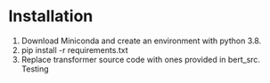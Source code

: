# Installation
1. Download Miniconda and create an environment with python 3.8.
2. pip install -r requirements.txt
3. Replace transformer source code with ones provided in bert_src. 
Testing
